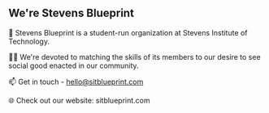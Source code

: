 ## We're Stevens Blueprint

👋 Stevens Blueprint is a student-run organization at Stevens Institute of Technology.

🧑‍🔬 We're devoted to matching the skills of its members to our desire to see social good enacted in our community.

📫 Get in touch - hello@sitblueprint.com

🌐 Check out our website: sitblueprint.com
